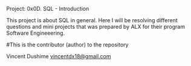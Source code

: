 Project:  0x0D. SQL - Introduction

This project is about SQL in general. Here I will be resolving different
questions and mini projects that was prepared by ALX for their program 
Software Engineeering.

#This is the contributor (author) to the repository

Vincent Dushime <vincentdx18@gmail.com>
